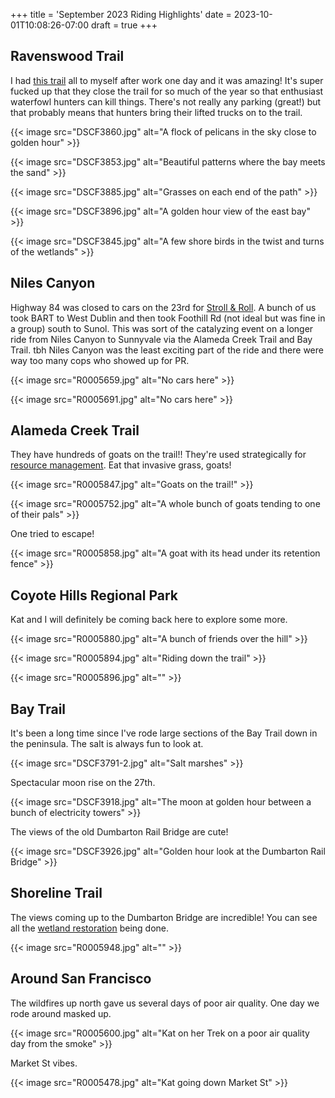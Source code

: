 +++
title = 'September 2023 Riding Highlights'
date = 2023-10-01T10:08:26-07:00
draft = true
+++

## Ravenswood Trail

I had [this trail](https://www.fws.gov/refuge/don-edwards-san-francisco-bay/map?trail=ravenswood-trail) all to myself after work one day and it was amazing!
It's super fucked up that they close the trail for so much of the year so that enthusiast waterfowl hunters can kill things.
There's not really any parking (great!) but that probably means that hunters bring their lifted trucks on to the trail.

{{< image src="DSCF3860.jpg" alt="A flock of pelicans in the sky close to golden hour" >}}

{{< image src="DSCF3853.jpg" alt="Beautiful patterns where the bay meets the sand" >}}

{{< image src="DSCF3885.jpg" alt="Grasses on each end of the path" >}}

{{< image src="DSCF3896.jpg" alt="A golden hour view of the east bay" >}}

{{< image src="DSCF3845.jpg" alt="A few shore birds in the twist and turns of the wetlands" >}}

## Niles Canyon

Highway 84 was closed to cars on the 23rd for [Stroll & Roll](https://web.archive.org/web/20230000000000*/https://www.84strollroll.com/). A bunch of us took BART to West Dublin and then took Foothill Rd (not ideal but was fine in a group) south to Sunol. This was sort of the catalyzing event on a longer ride from Niles Canyon to Sunnyvale via the Alameda Creek Trail and Bay Trail. tbh Niles Canyon was the least exciting part of the ride and there were way too many cops who showed up for PR.

{{< image src="R0005659.jpg" alt="No cars here" >}}

{{< image src="R0005691.jpg" alt="No cars here" >}}

## Alameda Creek Trail

They have hundreds of goats on the trail!! They're used strategically for [resource management](https://www.ebparks.org/natural-resources/grazing). Eat that invasive grass, goats!

{{< image src="R0005847.jpg" alt="Goats on the trail!" >}}

{{< image src="R0005752.jpg" alt="A whole bunch of goats tending to one of their pals" >}}

One tried to escape!

{{< image src="R0005858.jpg" alt="A goat with its head under its retention fence" >}}

## Coyote Hills Regional Park

Kat and I will definitely be coming back here to explore some more.

{{< image src="R0005880.jpg" alt="A bunch of friends over the hill" >}}

{{< image src="R0005894.jpg" alt="Riding down the trail" >}}

{{< image src="R0005896.jpg" alt="" >}}

## Bay Trail

It's been a long time since I've rode large sections of the Bay Trail down in the peninsula. The salt is always fun to look at.

{{< image src="DSCF3791-2.jpg" alt="Salt marshes" >}}

Spectacular moon rise on the 27th.

{{< image src="DSCF3918.jpg" alt="The moon at golden hour between a bunch of electricity towers" >}}

The views of the old Dumbarton Rail Bridge are cute!

{{< image src="DSCF3926.jpg" alt="Golden hour look at the Dumbarton Rail Bridge" >}}

## Shoreline Trail

The views coming up to the Dumbarton Bridge are incredible! You can see all the [wetland restoration](https://www.southbayrestoration.org) being done.

{{< image src="R0005948.jpg" alt="" >}}

## Around San Francisco

The wildfires up north gave us several days of poor air quality. One day we rode around masked up.

{{< image src="R0005600.jpg" alt="Kat on her Trek on a poor air quality day from the smoke" >}}

Market St vibes.

{{< image src="R0005478.jpg" alt="Kat going down Market St" >}}
